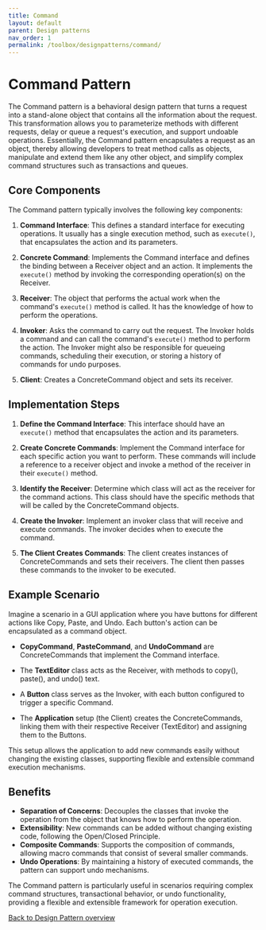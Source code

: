 ```yaml
---
title: Command
layout: default
parent: Design patterns
nav_order: 1
permalink: /toolbox/designpatterns/command/
---
```


# Command Pattern

The Command pattern is a behavioral design pattern that turns a request into a stand-alone object that contains all the information about the request. This transformation allows you to parameterize methods with different requests, delay or queue a request's execution, and support undoable operations. Essentially, the Command pattern encapsulates a request as an object, thereby allowing developers to treat method calls as objects, manipulate and extend them like any other object, and simplify complex command structures such as transactions and queues.

## Core Components

The Command pattern typically involves the following key components:

1. **Command Interface**: This defines a standard interface for executing operations. It usually has a single execution method, such as `execute()`, that encapsulates the action and its parameters.

2. **Concrete Command**: Implements the Command interface and defines the binding between a Receiver object and an action. It implements the `execute()` method by invoking the corresponding operation(s) on the Receiver.

3. **Receiver**: The object that performs the actual work when the command's `execute()` method is called. It has the knowledge of how to perform the operations.

4. **Invoker**: Asks the command to carry out the request. The Invoker holds a command and can call the command's `execute()` method to perform the action. The Invoker might also be responsible for queueing commands, scheduling their execution, or storing a history of commands for undo purposes.

5. **Client**: Creates a ConcreteCommand object and sets its receiver.

## Implementation Steps

1. **Define the Command Interface**: This interface should have an `execute()` method that encapsulates the action and its parameters.

2. **Create Concrete Commands**: Implement the Command interface for each specific action you want to perform. These commands will include a reference to a receiver object and invoke a method of the receiver in their `execute()` method.

3. **Identify the Receiver**: Determine which class will act as the receiver for the command actions. This class should have the specific methods that will be called by the ConcreteCommand objects.

4. **Create the Invoker**: Implement an invoker class that will receive and execute commands. The invoker decides when to execute the command.

5. **The Client Creates Commands**: The client creates instances of ConcreteCommands and sets their receivers. The client then passes these commands to the invoker to be executed.

## Example Scenario

Imagine a scenario in a GUI application where you have buttons for different actions like Copy, Paste, and Undo. Each button's action can be encapsulated as a command object.

- **CopyCommand**, **PasteCommand**, and **UndoCommand** are ConcreteCommands that implement the Command interface.

- The **TextEditor** class acts as the Receiver, with methods to copy(), paste(), and undo() text.

- A **Button** class serves as the Invoker, with each button configured to trigger a specific Command.

- The **Application** setup (the Client) creates the ConcreteCommands, linking them with their respective Receiver (TextEditor) and assigning them to the Buttons.

This setup allows the application to add new commands easily without changing the existing classes, supporting flexible and extensible command execution mechanisms.

## Benefits

- **Separation of Concerns**: Decouples the classes that invoke the operation from the object that knows how to perform the operation.
- **Extensibility**: New commands can be added without changing existing code, following the Open/Closed Principle.
- **Composite Commands**: Supports the composition of commands, allowing macro commands that consist of several smaller commands.
- **Undo Operations**: By maintaining a history of executed commands, the pattern can support undo mechanisms.

The Command pattern is particularly useful in scenarios requiring complex command structures, transactional behavior, or undo functionality, providing a flexible and extensible framework for operation execution.

[Back to Design Pattern overview](./README.md)
